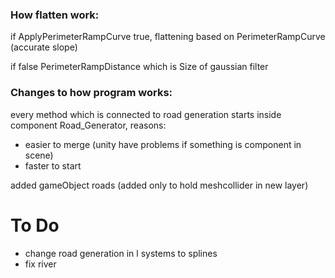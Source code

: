 ### How flatten work:

if ApplyPerimeterRampCurve true, flattening based on PerimeterRampCurve (accurate slope)

if false PerimeterRampDistance which is Size of gaussian filter

### Changes to how program works:

every method which is connected to road generation starts inside component Road_Generator, reasons:

- easier to merge (unity have problems if something is component in scene)
- faster to start

added gameObject roads (added only to hold meshcollider in new layer)

# To Do
- change road generation in l systems to splines
- fix river
